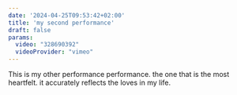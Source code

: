 ```yaml
---
date: '2024-04-25T09:53:42+02:00'
title: 'my second performance'
draft: false
params:
  video: "328690392"
  videoProvider: "vimeo"
---
```


This is my other performance performance. the one that is the most heartfelt. it accurately reflects the loves in my life.